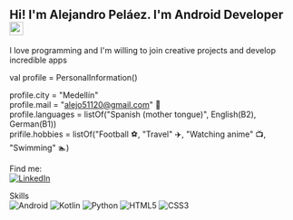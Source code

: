 ## Hi! I'm Alejandro Peláez. I'm Android Developer <img src="https://user-images.githubusercontent.com/96787217/180911124-e14c6eab-7005-4b8d-86d8-b82ad263fe99.png" width="24">

I love programming and I'm willing to join creative projects and develop incredible apps

val profile = PersonalInformation()

profile.city = "Medellín" \
profile.mail = "alejo51120@gmail.com" :email: \
profile.languages = listOf("Spanish (mother tongue)", English(B2), German(B1)) \
prifile.hobbies = listOf("Football :soccer:, "Travel" :airplane:, "Watching anime" :tv:, "Swimming" :swimmer:) <br>

Find me: <br>
[![LinkedIn](
https://img.shields.io/badge/LinkedIn-0077B5?style=for-the-badge&logo=linkedin&logoColor=white)](https://www.linkedin.com/in/yesid-alejandro-pelaez/)

Skills <br>
![Android](	https://img.shields.io/badge/Android-3DDC84?style=for-the-badge&logo=android&logoColor=white)
![Kotlin](https://img.shields.io/badge/kotlin-%230095D5.svg?style=for-the-badge&logo=kotlin&logoColor=white)
![Python](https://img.shields.io/badge/python-3670A0?style=for-the-badge&logo=python&logoColor=ffdd54)
![HTML5](https://img.shields.io/badge/html5-%23E34F26.svg?style=for-the-badge&logo=html5&logoColor=white)
![CSS3](https://img.shields.io/badge/css3-%231572B6.svg?style=for-the-badge&logo=css3&logoColor=white)

